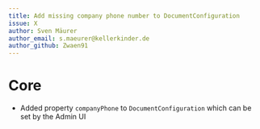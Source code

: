 ```yaml
---
title: Add missing company phone number to DocumentConfiguration
issue: X
author: Sven Mäurer
author_email: s.maeurer@kellerkinder.de
author_github: Zwaen91
---
```

# Core
* Added property `companyPhone` to `DocumentConfiguration` which can be set by the Admin UI
